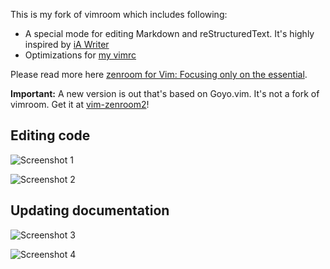 This is my fork of vimroom which includes following:

* A special mode for editing Markdown and reStructuredText. It's highly inspired by  [iA Writer](http://writer.pro/)
* Optimizations for [my vimrc](https://github.com/amix/vimrc)

Please read more here [
zenroom for Vim: Focusing only on the essential](http://amix.dk/blog/post/19744#zenroom-for-Vim-Focsuing-only-on-the-essential).

**Important:** A new version is out that's based on Goyo.vim. It's not a fork
of vimroom. Get it at [vim-zenroom2](https://github.com/amix/vim-zenroom2)!


## Editing code

![Screenshot 1](http://amix.dk/uploads/zenroom_code.jpg)

![Screenshot 2](http://amix.dk/uploads/zenroom_code_1.jpg)

## Updating documentation

![Screenshot 3](http://amix.dk/uploads/zenroom_documentation.jpg)

![Screenshot 4](http://amix.dk/uploads/zenroom_documentation_1.jpg)
